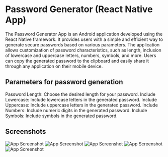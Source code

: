 # Password Generator (React Native App)

The Password Generator App is an Android application developed using the React Native framework. It provides users with a simple and efficient way to generate secure passwords based on various parameters. The application allows customization of password characteristics, such as length, inclusion of lowercase and uppercase letters, numbers, symbols, and more. Users can copy the generated password to the clipboard and easily share it through any application on their mobile device.

## Parameters for password generation

Password Length: Choose the desired length for your password.
Include Lowercase: Include lowercase letters in the generated password.
Include Uppercase: Include uppercase letters in the generated password.
Include Numbers: Include numeric digits in the generated password.
Include Symbols: Include symbols in the generated password.

## Screenshots

![App Screenshot](S1.jpg)
![App Screenshot](S2.jpg)
![App Screenshot](S3.jpg)
![App Screenshot](S4.jpg)
![App Screenshot](S5.jpg)

